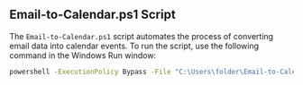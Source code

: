 ## Email-to-Calendar.ps1 Script

The `Email-to-Calendar.ps1` script automates the process of converting email data into calendar events. To run the script, use the following command in the Windows Run window:

```bash
powershell -ExecutionPolicy Bypass -File "C:\Users\folder\Email-to-Calendar.ps1"
```
